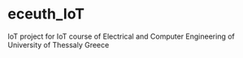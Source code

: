 # eceuth_IoT
IoT project for IoT course of Electrical and Computer Engineering of University of Thessaly Greece

